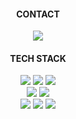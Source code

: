 
<div align="center">

<H4>CONTACT</H4>

<a href="https://mail.google.com/mail/?view=cm&amp;fs=1&amp;to=wngml3098@gmail.com" target="_blank"><img src="https://img.shields.io/badge/Gmail-EA4335?style=flat-sqared&logo=Gmail&logoColor=white"/></a>

<H4>TECH STACK</H4>
<img src="https://img.shields.io/badge/HTML-000000?style=flat-sqared&logo=HTML5&logoColor=#E34F26"/></a>
<img src="https://img.shields.io/badge/CSS-000000?style=flat-sqared&logo=CSS3&logoColor=#1572B6"/></a>
<img src="https://img.shields.io/badge/JavaScript-000000?style=flat-sqared&logo=JavaScript&logoColor=#F7DF1E"/></a></br>
<img src="https://img.shields.io/badge/React-000000?style=flat-sqared&logo=React&logoColor=#ffffff"/></a>
<img src="https://img.shields.io/badge/ReactNative-000000?style=flat-sqared&logo=React&logoColor=#ffffff"/></a></br>
<img src="https://img.shields.io/badge/Next-000000?style=flat-sqared&logo=Next.js&logoColor=#ffffff"/></a>
<img src="https://img.shields.io/badge/Vue.js-000000?style=flat-sqared&logo=Vue.js&logoColor=#ffffff"/></a>
<img src="https://img.shields.io/badge/Unity-000000?style=flat-sqared&logo=Unity&logoColor=#ffffff"/></a>
